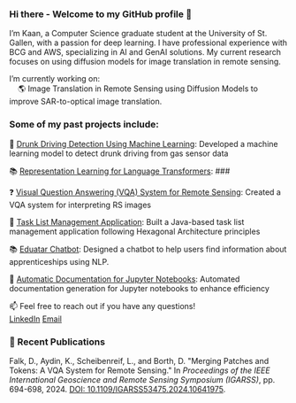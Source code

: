 ### Hi there - Welcome to my GitHub profile 👋

I’m Kaan, a Computer Science graduate student at the University of St. Gallen, with a passion for deep learning. I have professional experience with BCG and AWS, specializing in AI and GenAI solutions. My current research focuses on using diffusion models for image translation in remote sensing.

I’m currently working on: <br>
&nbsp;&nbsp;&nbsp; 🌎 Image Translation in Remote Sensing using Diffusion Models to improve SAR-to-optical image translation.

### Some of my past projects include:
🍺 [Drunk Driving Detection Using Machine Learning](https://github.com/kaaydin/drunk-driving-detection): Developed a machine learning model to detect drunk driving from gas sensor data <br>

📚 [Representation Learning for Language Transformers](https://github.com/kaaydin/representation-learning-language-transformers): ### <br>

❓ [Visual Question Answering (VQA) System for Remote Sensing](https://github.com/kaaydin/vqa-remote-sensing): Created a VQA system for interpreting RS images <br>

📑 [Task List Management Application](https://github.com/kaaydin/tapas): Built a Java-based task list management application following Hexagonal Architecture principles <br>

📚 [Eduatar Chatbot](https://github.com/kaaydin/eduatar-chatbot): Designed a chatbot to help users find information about apprenticeships using NLP. <br>

📓 [Automatic Documentation for Jupyter Notebooks](https://github.com/kaaydin/automatic-notebook-documentation): Automated documentation generation for Jupyter notebooks to enhance efficiency <br>

📫 Feel free to reach out if you have any questions! <br>
[LinkedIn](https://www.linkedin.com/in/kaanaydin) 
[Email](mailto:kaanaydin95@icloud.com)

### 📄 Recent Publications
Falk, D., Aydin, K., Scheibenreif, L., and Borth, D. "Merging Patches and Tokens: A VQA System for Remote Sensing." In *Proceedings of the IEEE International Geoscience and Remote Sensing Symposium (IGARSS)*, pp. 694-698, 2024. [DOI: 10.1109/IGARSS53475.2024.10641975](https://ieeexplore.ieee.org/document/10641975).

